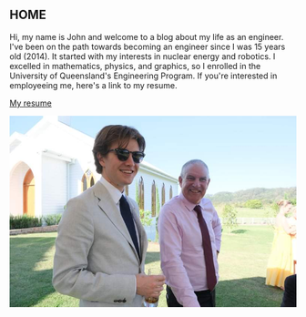 ## HOME
Hi, my name is John and welcome to a blog about my life as an engineer. I've been on the path towards becoming an engineer since I was 15 years old (2014).
It started with my interests in nuclear energy and robotics. I excelled in mathematics, physics, and graphics, so I enrolled in the University of Queensland's Engineering Program. If you're interested in employeeing me, here's a link to my resume.

[My resume](images/John_Hanna_CV_2022_V3.pdf)

![Image of me and my father](images/Dad_Me_BensWedding.jpeg)
